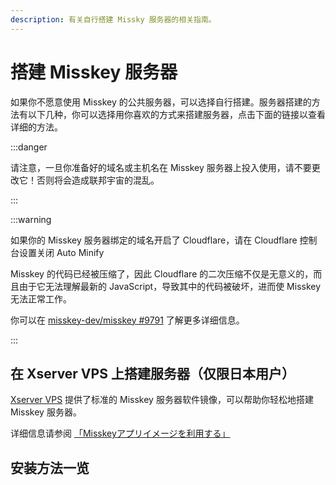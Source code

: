 ```yaml
---
description: 有关自行搭建 Missky 服务器的相关指南。
---
```


# 搭建 Misskey 服务器

如果你不愿意使用 Misskey 的公共服务器，可以选择自行搭建。服务器搭建的方法有以下几种，你可以选择用你喜欢的方式来搭建服务器，点击下面的链接以查看详细的方法。

:::danger

请注意，一旦你准备好的域名或主机名在 Misskey 服务器上投入使用，请不要更改它！否则将会造成联邦宇宙的混乱。

:::

:::warning

如果你的 Misskey 服务器绑定的域名开启了 Cloudflare，请在 Cloudflare 控制台设置关闭 Auto Minify

Misskey 的代码已经被压缩了，因此 Cloudflare 的二次压缩不仅是无意义的，而且由于它无法理解最新的 JavaScript，导致其中的代码被破坏，进而使 Misskey 无法正常工作。

你可以在 [misskey-dev/misskey #9791](https://github.com/misskey-dev/misskey/issues/9791) 了解更多详细信息。

:::

## 在 Xserver VPS 上搭建服务器（仅限日本用户）

[Xserver VPS](https://vps.xserver.ne.jp/) 提供了标准的 Misskey 服务器软件镜像，可以帮助你轻松地搭建 Misskey 服务器。

详细信息请参阅 [「Misskeyアプリイメージを利用する」](https://vps.xserver.ne.jp/support/manual/man_server_app_use_misskey.php)

## 安装方法一览

<MkIndex />
